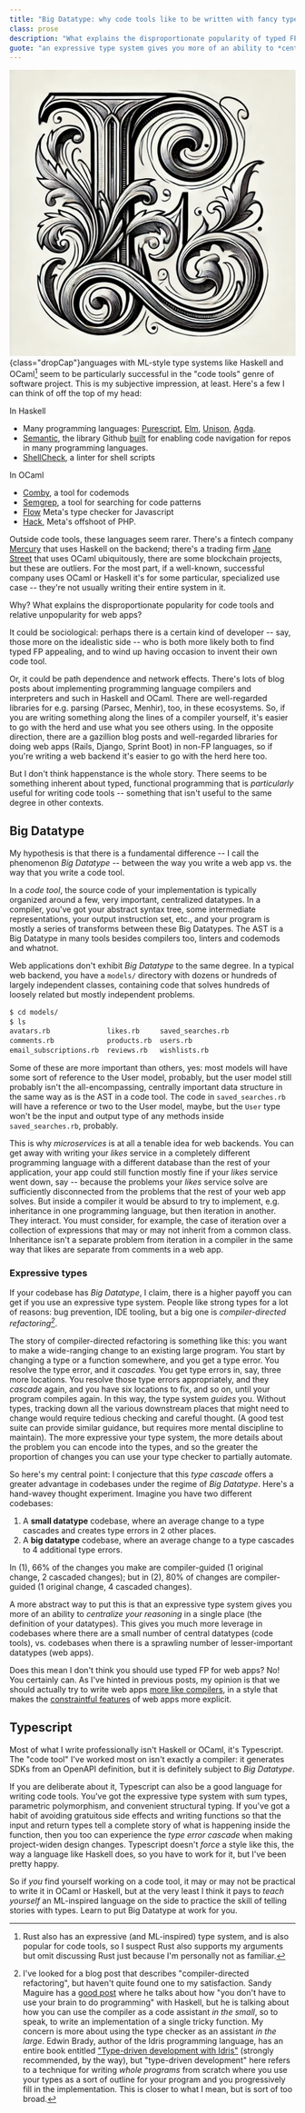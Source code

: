 ```yaml
---
title: "Big Datatype: why code tools like to be written with fancy types"
class: prose
description: "What explains the disproportionate popularity of typed FP for code tools and relative unpopularity for web apps?"
guote: "an expressive type system gives you more of an ability to *centralize your reasoning* in a single place"
---
```

![L](../images/dropCapL.webp){class="dropCap"}anguages with ML-style type systems like Haskell and OCaml[^1] seem to be particularly successful in the "code tools" genre of software project. This is my subjective impression, at least. Here's a few I can think of off the top of my head:

In Haskell

* Many programming languages: [Purescript](https://www.purescript.org/), [Elm](https://github.com/elm/compiler/), [Unison](https://github.com/unisonweb/unison), [Agda](https://github.com/agda/agda).
* [Semantic](https://github.com/github/semantic), the library Github [built](https://github.com/github/semantic/blob/main/docs/why-haskell.md) for enabling code navigation for repos in many programming languages.
* [ShellCheck](https://github.com/koalaman/shellcheck), a linter for shell scripts

In OCaml

* [Comby](https://github.com/comby-tools/comby), a tool for codemods
* [Semgrep](https://github.com/semgrep/semgrep), a tool for searching for code patterns
* [Flow](https://github.com/facebook/flow,) Meta's type checker for Javascript
* [Hack](https://github.com/facebook/hhvm/tree/master/hphp/hack), Meta's offshoot of PHP.

Outside code tools, these languages seem rarer. There's a fintech company [Mercury](https://mercury.com/) that uses Haskell on the backend; there's a trading firm [Jane Street](https://www.janestreet.com/) that uses OCaml ubiquitously, there are some blockchain projects, but these are outliers. For the most part, if a well-known, successful company uses OCaml or Haskell it's for some particular, specialized use case -- they're not usually writing their entire system in it.

Why? What explains the disproportionate popularity for code tools and relative unpopularity for web apps?

It could be sociological: perhaps there is a certain kind of developer -- say, those more on the idealistic side -- who is both more likely both to find typed FP appealing, and to wind up having occasion to invent their own code tool.

Or, it could be path dependence and network effects. There's lots of blog posts about implementing programming language compilers and interpreters and such in Haskell and OCaml. There are well-regarded libraries for e.g. parsing (Parsec, Menhir), too, in these ecosystems. So, if you are writing something along the lines of a compiler yourself, it's easier to go with the herd and use what you see others using. In the opposite direction, there are a gazillion blog posts and well-regarded libraries for doing web apps (Rails, Django, Sprint Boot) in non-FP languages, so if you're writing a web backend it's easier to go with the herd here too.

But I don't think happenstance is the whole story. There seems to be something inherent about typed, functional programming that is *particularly* useful for writing code tools -- something that isn't useful to the same degree in other contexts.

## Big Datatype

My hypothesis is that there is a fundamental difference -- I call the phenomenon *Big Datatype* -- between the way you write a web app vs. the way that you write a code tool.

In a *code tool*, the source code of your implementation is typically organized around a few, very important, centralized datatypes. In a compiler, you've got your abstract syntax tree, some intermediate representations, your output instruction set, etc., and your program is mostly a series of transforms between these Big Datatypes. The AST is a Big Datatype in many tools besides compilers too, linters and codemods and whatnot.

Web applications don't exhibit *Big Datatype* to the same degree. In a typical web backend, you have a `models/` directory with dozens or hundreds of largely independent classes, containing code that solves hundreds of loosely related but mostly independent problems. 

```bash
$ cd models/
$ ls 
avatars.rb              likes.rb     saved_searches.rb
comments.rb             products.rb  users.rb
email_subscriptions.rb  reviews.rb   wishlists.rb
```

Some of these are more important than others, yes: most models will have some sort of reference to the User model, probably, but the user model still probably isn't the all-encompassing, centrally important data structure in the same way as is the AST in a code tool. The code in `saved_searches.rb` will have a reference or two to the User model, maybe, but the `User` type won't be the input and output type of any methods inside `saved_searches.rb`, probably.

This is why *microservices* is at all a tenable idea for web backends. You can get away with writing your *likes* service in a completely different programming language with a different database than the rest of your application, your app could still function mostly fine if your *likes* service went down, say -- because the problems your *likes* service solve are sufficiently disconnected from the problems that the rest of your web app solves. But inside a compiler it would be absurd to try to implement, e.g. inheritance in one programming language, but then iteration in another. They interact. You must consider, for example, the case of iteration over a collection of expressions that may or may not inherit from a common class. Inheritance isn't a separate problem from iteration in a compiler in the same way that likes are separate from comments in a web app.

### Expressive types

If your codebase has *Big Datatype*, I claim, there is a higher payoff you can get if you use an expressive type system. People like strong types for a lot of reasons: bug prevention, IDE tooling, but a big one is *compiler-directed refactoring[^2]*. 

The story of compiler-directed refactoring is something like this: you want to make a wide-ranging change to an existing large program. You start by changing a type or a function somewhere, and you get a type error. You resolve the type error, and it *cascades.* You get type errors in, say, three more locations. You resolve those type errors appropriately, and they *cascade* again, and you have six locations to fix, and so on, until your program compiles again. In this way, the type system *guides* you. Without types, tracking down all the various downstream places that might need to change would require tedious checking and careful thought. (A good test suite can provide similar guidance, but requires more mental discipline to maintain). The more expressive your type system, the more details about the problem you can encode into the types, and so the greater the proportion of changes you can use your type checker to partially automate.

So here's my centraI point: I conjecture that this *type cascade* offers a greater advantage in codebases under the regime of *Big Datatype*. Here's a hand-wavey thought experiment. Imagine you have two different codebases:

1. A **small datatype** codebase, where an average change to a type cascades and creates type errors in 2 other places.
2. A **big datatype** codebase, where an average change to a type cascades to 4 additional type errors.

In (1), 66% of the changes you make are compiler-guided (1 original change, 2 cascaded changes); but in (2), 80% of changes are compiler-guided (1 original change, 4 cascaded changes).

A more abstract way to put this is that an expressive type system gives you more of an ability to *centralize your reasoning* in a single place (the definition of your datatypes). This gives you much more leverage in codebases where there are a small number of central datatypes (code tools), vs. codebases when there is a sprawling number of lesser-important datatypes (web apps).

Does this mean I don't think you should use typed FP for web apps? No! You certainly can. As I've hinted in previous posts, my opinion is that we should actually try to write web apps [more like compilers](2019-11-01-beware-middleware.html), in a style that makes the [constraintful features](http://localhost:8000/posts/2021-04-24-behavior-constraining-features.html) of web apps more explicit.

## Typescript

Most of what I write professionally isn't Haskell or OCaml, it's Typescript. The "code tool" I've worked most on isn't exactly a compiler: it generates SDKs from an OpenAPI definition, but it is definitely subject to *Big Datatype*.

If you are deliberate about it, Typescript can also be a good language for writing code tools. You've got the expressive type system with sum types, parametric polymorphism, and convenient structural typing. If you've got a habit of avoiding gratuitous side effects and writing functions so that the input and return types tell a complete story of what is happening inside the function, then you too can experience the *type error cascade* when making project-widen design changes. Typescript doesn't *force* a style like this, the way a language like Haskell does, so you have to work for it, but I've been pretty happy. 

So if *you* find yourself working on a code tool, it may or may not be practical to write it in OCaml or Haskell, but at the very least I think it pays to *teach yourself* an ML-inspired language on the side to practice the skill of telling stories with types. Learn to put Big Datatype at work for you.

[^1]: Rust also has an expressive (and ML-inspired) type system, and is also popular for code tools, so I suspect Rust also supports my arguments but omit discussing Rust just because I'm personally not as familiar.

[^2]: I've looked for a blog post that describes "compiler-directed refactoring", but haven't quite found one to my satisfaction. Sandy Maguire has a [good post](https://reasonablypolymorphic.com/blog/typeholes/) where he talks about how "you don't have to use your brain to do programming" with Haskell, but he is talking about how you can use the compiler as a code assistant *in the small*, so to speak, to write an implementation of a single tricky function. My concern is more about using the type checker as an assistant *in the large*. Edwin Brady, author of the Idris programming language, has an entire book entitled ["Type-driven development with Idris"](https://www.manning.com/books/type-driven-development-with-idris) (strongly recommended, by the way), but "type-driven development" here refers to a technique for writing *whole programs* from scratch where you use your types as a sort of outline for your program and you progressively fill in the implementation. This is closer to what I mean, but is sort of too broad. 
